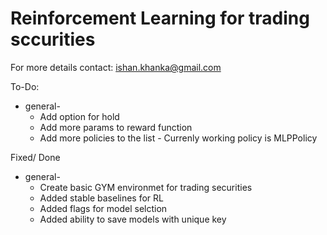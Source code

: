 # Reinforcement Learning for trading sccurities


For more details contact: ishan.khanka@gmail.com


To-Do:
* general-
	* Add option for hold
	* Add more params to reward function 
	* Add more policies to the list - Currenly working policy is MLPPolicy


Fixed/ Done
* general-
	* Create basic GYM environmet for trading securities 
	* Added stable baselines for RL 
	* Added flags for model selction
	* Added ability to save models with unique key

	